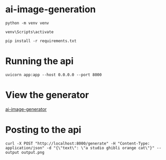 # ai-image-generation

```
python -m venv venv
```

```
venv\Scripts\activate
```

```
pip install -r requirements.txt
```

# Running the api
```
uvicorn app:app --host 0.0.0.0 --port 8000
```

# View the generator
[ai-image-generator](http://localhost:8000/)

# Posting to the api
```
curl -X POST "http://localhost:8000/generate" -H "Content-Type: application/json" -d "{\"text\": \"a studio ghibli orange cat\"}" --output output.png
```
